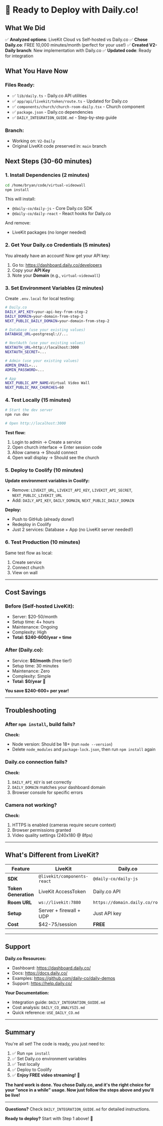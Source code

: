 # 🎉 Ready to Deploy with Daily.co!

## What We Did

✅ **Analyzed options**: LiveKit Cloud vs Self-hosted vs Daily.co
✅ **Chose Daily.co**: FREE 10,000 minutes/month (perfect for your use!)
✅ **Created V2-Daily branch**: New implementation with Daily.co
✅ **Updated code**: Ready for integration

## What You Have Now

### Files Ready:
- ✅ `lib/daily.ts` - Daily.co API utilities
- ✅ `app/api/livekit/token/route.ts` - Updated for Daily.co
- ✅ `components/church/church-room-daily.tsx` - Church component  
- ✅ `package.json` - Daily.co dependencies
- ✅ `DAILY_INTEGRATION_GUIDE.md` - Step-by-step guide

### Branch:
- Working on: `V2-Daily`
- Original LiveKit code preserved in: `main` branch

## Next Steps (30-60 minutes)

### 1. Install Dependencies (2 minutes)

```bash
cd /home/bryan/code/virtual-videowall
npm install
```

This will install:
- `@daily-co/daily-js` - Core Daily.co SDK
- `@daily-co/daily-react` - React hooks for Daily.co

And remove:
- LiveKit packages (no longer needed)

### 2. Get Your Daily.co Credentials (5 minutes)

You already have an account! Now get your API key:

1. Go to: https://dashboard.daily.co/developers
2. Copy your **API Key**
3. Note your **Domain** (e.g., `virtual-videowall`)

### 3. Set Environment Variables (2 minutes)

Create `.env.local` for local testing:

```bash
# Daily.co
DAILY_API_KEY=your-api-key-from-step-2
DAILY_DOMAIN=your-domain-from-step-2
NEXT_PUBLIC_DAILY_DOMAIN=your-domain-from-step-2

# Database (use your existing values)
DATABASE_URL=postgresql://...

# NextAuth (use your existing values)
NEXTAUTH_URL=http://localhost:3000
NEXTAUTH_SECRET=...

# Admin (use your existing values)
ADMIN_EMAIL=...
ADMIN_PASSWORD=...

# App
NEXT_PUBLIC_APP_NAME=Virtual Video Wall
NEXT_PUBLIC_MAX_CHURCHES=60
```

### 4. Test Locally (15 minutes)

```bash
# Start the dev server
npm run dev

# Open http://localhost:3000
```

**Test flow:**
1. Login to admin → Create a service
2. Open church interface → Enter session code
3. Allow camera → Should connect
4. Open wall display → Should see the church

### 5. Deploy to Coolify (10 minutes)

**Update environment variables in Coolify:**
- Remove: `LIVEKIT_URL`, `LIVEKIT_API_KEY`, `LIVEKIT_API_SECRET`, `NEXT_PUBLIC_LIVEKIT_URL`
- Add: `DAILY_API_KEY`, `DAILY_DOMAIN`, `NEXT_PUBLIC_DAILY_DOMAIN`

**Deploy:**
- Push to GitHub (already done!)
- Redeploy in Coolify
- Just 2 services: Database + App (no LiveKit server needed!)

### 6. Test Production (10 minutes)

Same test flow as local:
1. Create service
2. Connect church
3. View on wall

---

## Cost Savings

### Before (Self-hosted LiveKit):
- Server: $20-50/month
- Setup time: 4+ hours
- Maintenance: Ongoing
- Complexity: High
- **Total: $240-600/year + time**

### After (Daily.co):
- Service: **$0/month** (free tier!)
- Setup time: 30 minutes
- Maintenance: Zero
- Complexity: Simple
- **Total: $0/year** 🎉

**You save $240-600+ per year!**

---

## Troubleshooting

### After `npm install`, build fails?

**Check:**
- Node version: Should be 18+ (run `node --version`)
- Delete `node_modules` and `package-lock.json`, then run `npm install` again

### Daily.co connection fails?

**Check:**
1. `DAILY_API_KEY` is set correctly
2. `DAILY_DOMAIN` matches your dashboard domain
3. Browser console for specific errors

### Camera not working?

**Check:**
1. HTTPS is enabled (cameras require secure context)
2. Browser permissions granted
3. Video quality settings (240x180 @ 8fps)

---

## What's Different from LiveKit?

| Feature | LiveKit | Daily.co |
|---------|---------|----------|
| **SDK** | `@livekit/components-react` | `@daily-co/daily-js` |
| **Token Generation** | LiveKit AccessToken | Daily.co API |
| **Room URL** | `ws://livekit:7880` | `https://domain.daily.co/room` |
| **Setup** | Server + firewall + UDP | Just API key |
| **Cost** | $42-75/session | **FREE** |

---

## Support

**Daily.co Resources:**
- Dashboard: https://dashboard.daily.co/
- Docs: https://docs.daily.co/
- Examples: https://github.com/daily-co/daily-demos
- Support: https://help.daily.co/

**Your Documentation:**
- Integration guide: `DAILY_INTEGRATION_GUIDE.md`
- Cost analysis: `DAILY_CO_ANALYSIS.md`
- Quick reference: `USE_DAILY_CO.md`

---

## Summary

You're all set! The code is ready, you just need to:

1. ✅ Run `npm install`
2. ✅ Set Daily.co environment variables
3. ✅ Test locally
4. ✅ Deploy to Coolify
5. ✅ **Enjoy FREE video streaming!** 🎉

**The hard work is done. You chose Daily.co, and it's the right choice for your "once in a while" usage. Now just follow the steps above and you'll be live!**

---

**Questions?** Check `DAILY_INTEGRATION_GUIDE.md` for detailed instructions.

**Ready to deploy?** Start with Step 1 above! 🚀
